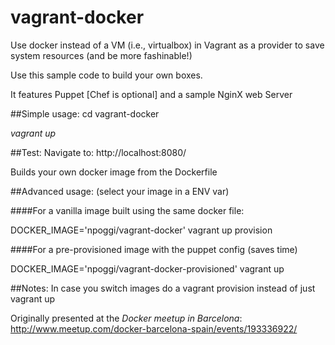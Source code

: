 vagrant-docker
==============

Use docker instead of a VM (i.e., virtualbox) in Vagrant as a provider to save system resources (and be more fashinable!)

Use this sample code to build your own boxes.

It features Puppet [Chef is optional] and a sample NginX web Server


##Simple usage:
cd vagrant-docker

*vagrant up*

##Test:
Navigate to: http://localhost:8080/

Builds your own docker image from the Dockerfile

##Advanced usage: (select your image in a ENV var)

####For a vanilla image built using the same docker file:

DOCKER_IMAGE='npoggi/vagrant-docker' vagrant up provision

####For a pre-provisioned image with the puppet config (saves time)

DOCKER_IMAGE='npoggi/vagrant-docker-provisioned' vagrant up

##Notes:
In case you switch images do a vagrant provision instead of just vagrant up

Originally presented at the *Docker meetup in Barcelona*: http://www.meetup.com/docker-barcelona-spain/events/193336922/








